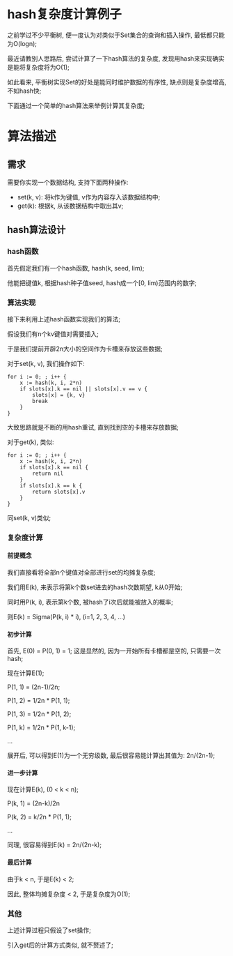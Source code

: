 # hash复杂度计算例子
之前学过不少平衡树, 便一度认为对类似于Set集合的查询和插入操作, 最低都只能为O(logn);

最近请教别人思路后, 尝试计算了一下hash算法的复杂度, 发现用hash来实现确实是能将复杂度将为O(1);

如此看来, 平衡树实现Set的好处是能同时维护数据的有序性, 缺点则是复杂度增高, 不如hash快;

下面通过一个简单的hash算法来举例计算其复杂度;

# 算法描述
## 需求
需要你实现一个数据结构, 支持下面两种操作:

+ set(k, v): 将k作为键值, v作为内容存入该数据结构中;
+ get(k): 根据k, 从该数据结构中取出其v;

## hash算法设计
### hash函数
首先假定我们有一个hash函数, hash(k, seed, lim);

他能把键值k, 根据hash种子值seed, hash成一个[0, lim)范围内的数字;

### 算法实现
接下来利用上述hash函数实现我们的算法;

假设我们有n个kv键值对需要插入;

于是我们提前开辟2n大小的空间作为卡槽来存放这些数据;

对于set(k, v), 我们操作如下:
```
for i := 0; ; i++ {
    x := hash(k, i, 2*n)
    if slots[x].k == nil || slots[x].v == v {
        slots[x] = {k, v}
        break
    }
}
```
大致思路就是不断的用hash重试, 直到找到空的卡槽来存放数据;

对于get(k), 类似:
```
for i := 0; ; i++ {
    x := hash(k, i, 2*n)
    if slots[x].k == nil {
        return nil
    }
    if slots[x].k == k {
        return slots[x].v
    }
}
```
同set(k, v)类似;

### 复杂度计算
#### 前提概念
我们直接看将全部n个键值对全部进行set的均摊复杂度;

我们用E(k), 来表示将第k个数set进去的hash次数期望, k从0开始;

同时用P(k, i), 表示第k个数, 被hash了i次后就能被放入的概率;

则E(k) = Sigma(P(k, i) * i), (i=1, 2, 3, 4, ...)

#### 初步计算
首先, E(0) = P(0, 1) = 1; 这是显然的, 因为一开始所有卡槽都是空的, 只需要一次hash;

现在计算E(1);

P(1, 1) = (2n-1)/2n;

P(1, 2) = 1/2n * P(1, 1);

P(1, 3) = 1/2n * P(1, 2);

P(1, k) = 1/2n * P(1, k-1);

...

展开后, 可以得到E(1)为一个无穷级数, 最后很容易能计算出其值为: 2n/(2n-1);

#### 进一步计算
现在计算E(k), (0 < k < n);

P(k, 1) = (2n-k)/2n

P(k, 2) = k/2n * P(1, 1);

...

同理, 很容易得到E(k) = 2n/(2n-k);

#### 最后计算
由于k < n, 于是E(k) < 2;

因此, 整体均摊复杂度 < 2, 于是复杂度为O(1);

### 其他
上述计算过程只假设了set操作;

引入get后的计算方式类似, 就不赘述了;
